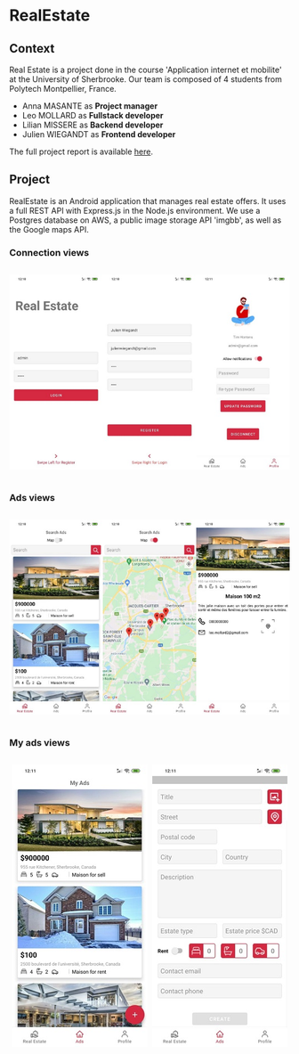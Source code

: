 # RealEstate

## Context

Real Estate is a project done in the course 'Application internet et mobilite' at the University of Sherbrooke. Our team is composed of 4 students from Polytech Montpellier, France.

- Anna MASANTE as **Project manager**
- Leo MOLLARD as **Fullstack developer**
- Lilian MISSERE as **Backend developer**
- Julien WIEGANDT as **Frontend developer**

The full project report is available [here](./media/Rapport_RealEstate.pdf).

## Project

RealEstate is an Android application that manages real estate offers. It uses a full REST API with Express.js in the Node.js environment. We use a Postgres database on AWS, a public image storage API 'imgbb', as well as the Google maps API.

### Connection views

<div style="display: flex; justify-content: space-around;">

![Login view](./media/login.jpg " Login view")

![Register view](./media/register.jpg " Register view")

![Profil view](./media/profil.jpg " Profil view")

</div>

### Ads views

<div style="display: flex; justify-content: space-around;">

![Ads list view](./media/ads_list.jpg " Ads list view")

![Ads maps view](./media/ads_maps.jpg " Ads maps view")

![Ad view](./media/ad.jpg " Ad view")

</div>

### My ads views

<div style="display: flex; justify-content: space-around;">

![My ads view](./media/my_ads.jpg " My ads view")

![Create ad view](./media/create_ad.jpg " Create ad view")

</div>
